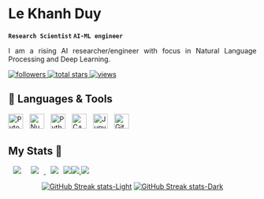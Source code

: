 # Le Khanh Duy



**`Research Scientist` `AI-ML engineer`**

<p style="text-align: justify;text-justify: inter-word;">
I am a rising AI researcher/engineer with focus in Natural Language Processing and Deep Learning.
</p>
<p align="left">

<a href="https://github.com/duyvt6663?tab=followers">
  <img alt="followers" title="Follow me on Github" src="https://custom-icon-badges.demolab.com/github/followers/duyvt6663?color=236ad3&labelColor=1155ba&style=for-the-badge&logo=person-add&label=Followers&logoColor=white"/>
</a>
<a href="https://github.com/duyvt6663?tab=repositories&sort=stargazers">
  <img alt="total stars" title="Total stars on GitHub" src="https://custom-icon-badges.demolab.com/github/stars/duyvt6663?color=55960c&style=for-the-badge&labelColor=488207&logo=star"/>
</a>
<a href="https://github.com/duyvt6663">
  <img alt="views" title="Profile Views" src="https://komarev.com/ghpvc/?username=duyvt6663&style=for-the-badge">
</a>

</p>

## 🧰 Languages & Tools


<img align="left" alt="Pytorch" width="30px" style="padding-right:10px;" src="https://cdn.jsdelivr.net/gh/devicons/devicon@latest/icons/pytorch/pytorch-original.svg" />          
<img align="left" alt="Numpy" width="30px" style="padding-right:10px;" src="https://cdn.jsdelivr.net/gh/devicons/devicon@latest/icons/numpy/numpy-original.svg" />
<img align="left" alt="Python" width="30px" style="padding-right:10px;" src="https://cdn.jsdelivr.net/gh/devicons/devicon/icons/python/python-original.svg" />
<img align="left" alt="C++" width="30px" style="padding-right:10px;" src="https://cdn.jsdelivr.net/gh/devicons/devicon/icons/cplusplus/cplusplus-original.svg" />
<img align="left" alt="Jupyter" width="30px" style="padding-right:10px;" src="https://cdn.jsdelivr.net/gh/devicons/devicon@latest/icons/jupyter/jupyter-original.svg" />
<img align="left" alt="Git" width="30px" style="padding-right:10px;" src="https://cdn.jsdelivr.net/gh/devicons/devicon/icons/git/git-original.svg" />
<br /><br />

## My Stats 🦖

<div align="center" style="display: flex; flex-direction: row;">

<!-- GitHub Stats -->
<a href="https://github.com/anuraghazra/github-readme-stats#gh-dark-mode-only">
    <img src="https://github-readme-stats.vercel.app/api?username=duyvt6663&include_all_commits=true&number_format=short&show_icons=true&rank_icon=github&theme=radical#gh-dark-mode-only" hspace="10">
</a>
<a href="https://github.com/anuraghazra/github-readme-stats#gh-light-mode-only">
    <img src="https://github-readme-stats.vercel.app/api?username=duyvt6663&include_all_commits=trues&number_format=short&show_icons=true&rank_icon=github&theme=transparent#gh-light-mode-only" hspace="10">
    <img src="https://github-readme-stats.vercel.app/api?username=duyvt6663&include_all_commits=trues&number_format=short&show_icons=true&rank_icon=github&theme=transparent#gh-light-mode-only" hspace="10">
</a>

<!-- Languages Card -->
<a href="https://github.com/anuraghazra/github-readme-stats#gh-dark-mode-only">
  <img src="https://github-readme-stats.vercel.app/api/top-langs/?username=duyvt6663&size_weight=0.1&count_weight=.9&langs_count=8&layout=compact&theme=radical#gh-dark-mode-only">
</a>
<a href="https://github.com/anuraghazra/github-readme-stats#gh-light-mode-only">
  <img src="https://github-readme-stats.vercel.app/api/top-langs/?username=duyvt6663&size_weight=0.1&count_weight=.9&langs_count=8&layout=compact&theme=transparent#gh-light-mode-only">
  <img src="https://github-readme-stats.vercel.app/api/top-langs/?username=duyvt6663&size_weight=0.1&count_weight=.9&langs_count=8&layout=compact&theme=transparent#gh-light-mode-only">
</a>

</div>

<p>
<div align="center">

<!-- GitHub Streak -->

[![GitHub Streak stats-Light](https://github-readme-streak-stats.herokuapp.com/?user=duyvt6663&theme=transparent#gh-light-mode-only)](https://git.io/streak-stats#gh-light-mode-only)
[![GitHub Streak stats-Dark](https://github-readme-streak-stats.herokuapp.com/?user=duyvt6663&theme=radical#gh-dark-mode-only)](https://git.io/streak-stats#gh-dark-mode-only)

</div>
